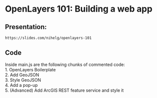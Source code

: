 # OpenLayers 101: Building a web app

## Presentation:

    https://slides.com/nihelg/openlayers-101

## Code
Inside main.js are the following chunks of commented code:<br>
    1. OpenLayers Boilerplate<br>
    2. Add GeoJSON<br>
    3. Style GeoJSON<br>
    4. Add a pop-up<br>
    5. (Advanced) Add ArcGIS REST feature service and style it
